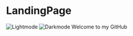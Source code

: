 # LandingPage

![Lightmode](<img width="275" alt="image" src="https://github.com/aet59/LandingPage/assets/118589351/5d0df47c-a0ed-4a3e-b10e-98736d8b1006">)
![Darkmode](https://encrypted-tbn0.gstatic.com/images?q=tbn:ANd9GcQ4NnriPoC6Z9wncC5DyWTFk49M-0EnosDqsg&usqp=CAU)
Welcome to my GitHub
